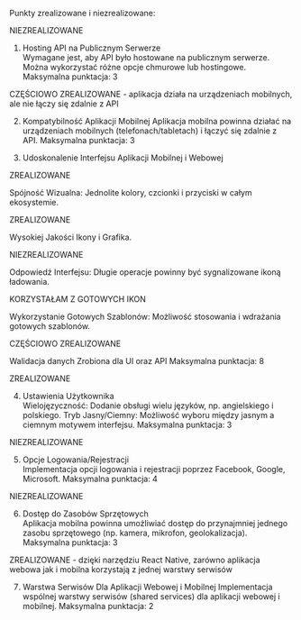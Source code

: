 Punkty zrealizowane i niezrealizowane:

NIEZREALIZOWANE

1. Hosting API na Publicznym Serwerze  
Wymagane jest, aby API było hostowane na publicznym serwerze. Można wykorzystać różne opcje chmurowe lub hostingowe.
Maksymalna punktacja: 3

CZĘŚCIOWO ZREALIZOWANE - aplikacja działa na urządzeniach mobilnych, ale nie łączy się zdalnie z API

2. Kompatybilność Aplikacji Mobilnej
Aplikacja mobilna powinna działać na urządzeniach mobilnych (telefonach/tabletach) i łączyć się zdalnie z API.
Maksymalna punktacja: 3

3. Udoskonalenie Interfejsu Aplikacji Mobilnej i Webowej

ZREALIZOWANE 
   
Spójność Wizualna: Jednolite kolory, czcionki i przyciski w całym ekosystemie.    

ZREALIZOWANE

Wysokiej Jakości Ikony i Grafika.    

NIEZREALIZOWANE

Odpowiedź Interfejsu: Długie operacje powinny być sygnalizowane ikoną ładowania.  

KORZYSTAŁAM Z GOTOWYCH IKON

Wykorzystanie Gotowych Szablonów: Możliwość stosowania i wdrażania gotowych szablonów.  

CZĘŚCIOWO ZREALIZOWANE

Walidacja danych Zrobiona dla UI oraz API Maksymalna punktacja: 8                                

ZREALIZOWANE

4. Ustawienia Użytkownika  
    Wielojęzyczność: Dodanie obsługi wielu języków, np. angielskiego i polskiego.
    Tryb Jasny/Ciemny: Możliwość wyboru między jasnym a ciemnym motywem interfejsu.
    Maksymalna punktacja: 3

NIEZREALIZOWANE

5. Opcje Logowania/Rejestracji  
Implementacja opcji logowania i rejestracji poprzez Facebook, Google, Microsoft.
Maksymalna punktacja: 4

NIEZREALIZOWANE

6. Dostęp do Zasobów Sprzętowych  
Aplikacja mobilna powinna umożliwiać dostęp do przynajmniej jednego zasobu sprzętowego (np. kamera, mikrofon, geolokalizacja).
Maksymalna punktacja: 3

ZREALIZOWANE - dzięki narzędziu React Native, zarówno aplikacja webowa jak i mobilna korzystają z jednej warstwy serwisów

7. Warstwa Serwisów Dla Aplikacji Webowej i Mobilnej 
Implementacja wspólnej warstwy serwisów (shared services) dla aplikacji webowej i mobilnej.
Maksymalna punktacja: 2
